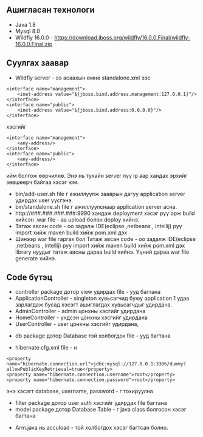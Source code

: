 ## Ашигласан технологи
- Java 1.8
- Mysql 8.0
- Wildfly 16.0.0 - https://download.jboss.org/wildfly/16.0.0.Final/wildfly-16.0.0.Final.zip

## Суулгах заавар

* Wildfly server - ээ асаахын өмнө  standalone.xml ээс
```
<interface name="management">
	<inet-address value="${jboss.bind.address.management:127.0.0.1}"/>
</interface>
<interface name="public">
	<inet-address value="${jboss.bind.address:0.0.0.0}"/>
</interface>
```
хэсгийг
```
<interface name="management">
	<any-address/>
</interface>
<interface name="public">
	<any-address/>
</interface>
```
ийм болгож өөрчилнө. Энэ нь тухайн server лүү ip аар хандах эрхийг зөвшөөрч байгаа хэсэг юм.
* bin/add-user.sh file г ажиллуулж зааврын дагуу application server удирдах user үүсгэнэ.
* bin/standalone.sh file г ажиллуулснаар application server асна.
* http://###.###.###.###:9990 хандаж deployment хэсэг рүү орж build хийсэн .war file - аа upload болон deploy хийнэ.
* Татаж авсан code - оо задалж IDE(eclipse ,netbeans , intellij) руу import хийж maven build хийж pom.xml дэх
* Шинээр war file гаргах бол Татаж авсан code - оо задалж IDE(eclipse ,netbeans , intellij) руу import хийж maven build хийж pom.xml дэх library нуудыг татаж авсны дараа build хийнэ. Үүний дараа war file generate хийнэ.




## Code бүтэц


* controller package дотор view удирдах file - ууд багтана
* ApplicationController - singleton хувьсагчид буюу application 1 удаа зарлагдаж бусад хэсэгт ашиглагдах хувьсагчдыг удирдана.
* AdminController - admin цонхны хэсгийг удирдана
* HomeController -  үндсэн цонхны хэсгийг удирдана
* UserController - user цонхны хэсгийг удирдана,
- db package дотор Database тэй холбогдох file - ууд багтана
* hibernate.cfg.xml file - н
```
<property name="hibernate.connection.url">jdbc:mysql://127.0.0.1:3306/dummy?allowPublicKeyRetrieval=true</property>
<property name="hibernate.connection.username">root</property>
<property name="hibernate.connection.password">root</property>
```
энэ хэсэгт database, username, password - г тохируулна
- filter package дотор user auth хэсгийг удирдах file багтана
- model package дотор Database Table - г java class болгосон хэсэг багтана
* Arm.java нь accuload - той холбогдох хэсэг багтсан болно.
